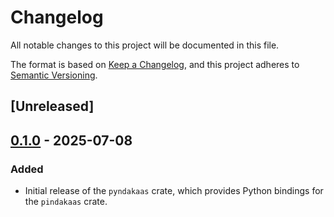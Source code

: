 # Changelog

All notable changes to this project will be documented in this file.

The format is based on [Keep a Changelog](https://keepachangelog.com/en/1.0.0/),
and this project adheres to [Semantic Versioning](https://semver.org/spec/v2.0.0.html).

## [Unreleased]

## [0.1.0](https://github.com/pindakaashq/pindakaas/releases/tag/pyndakaas-v0.1.0) - 2025-07-08

### Added

- Initial release of the `pyndakaas` crate, which provides Python bindings
  for the `pindakaas` crate.
